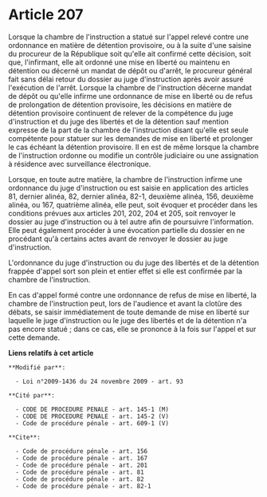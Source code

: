 # Article 207

Lorsque la chambre de l'instruction a statué sur l'appel relevé contre une ordonnance en matière de détention provisoire, ou
à la suite d'une saisine du procureur de la République soit qu'elle ait confirmé cette décision, soit que, l'infirmant, elle
ait ordonné une mise en liberté ou maintenu en détention ou décerné un mandat de dépôt ou d'arrêt, le procureur général fait
sans délai retour du dossier au juge d'instruction après avoir assuré l'exécution de l'arrêt. Lorsque la chambre de
l'instruction décerne mandat de dépôt ou qu'elle infirme une ordonnance de mise en liberté ou de refus de prolongation de
détention provisoire, les décisions en matière de détention provisoire continuent de relever de la compétence du juge
d'instruction et du juge des libertés et de la détention sauf mention expresse de la part de la chambre de l'instruction
disant qu'elle est seule compétente pour statuer sur les demandes de mise en liberté et prolonger le cas échéant la détention
provisoire. Il en est de même lorsque la chambre de l'instruction ordonne ou modifie un contrôle judiciaire ou une
assignation à résidence avec surveillance électronique. 

Lorsque, en toute autre matière, la chambre de l'instruction infirme une ordonnance du juge d'instruction ou est saisie en
application des articles 81, dernier alinéa, 82, dernier alinéa, 82-1, deuxième alinéa, 156, deuxième alinéa, ou 167,
quatrième alinéa, elle peut, soit évoquer et procéder dans les conditions prévues aux articles 201, 202, 204 et 205, soit
renvoyer le dossier au juge d'instruction ou à tel autre afin de poursuivre l'information. Elle peut également procéder à une
évocation partielle du dossier en ne procédant qu'à certains actes avant de renvoyer le dossier au juge d'instruction.

L'ordonnance du juge d'instruction ou du juge des libertés et de la détention frappée d'appel sort son plein et entier effet
si elle est confirmée par la chambre de l'instruction. 

En cas d'appel formé contre une ordonnance de refus de mise en liberté, la chambre de l'instruction peut, lors de l'audience
et avant la clotûre des débats, se saisir immédiatement de toute demande de mise en liberté sur laquelle le juge
d'instruction ou le juge des libertés et de la détention n'a pas encore statué ; dans ce cas, elle se prononce à la fois sur
l'appel et sur cette demande.

**Liens relatifs à cet article**

	**Modifié par**:

	  - Loi n°2009-1436 du 24 novembre 2009 - art. 93

	**Cité par**:

	  - CODE DE PROCEDURE PENALE - art. 145-1 (M)
	  - CODE DE PROCEDURE PENALE - art. 145-2 (V)
	  - Code de procédure pénale - art. 609-1 (V)

	**Cite**:

	  - Code de procédure pénale - art. 156
	  - Code de procédure pénale - art. 167
	  - Code de procédure pénale - art. 201
	  - Code de procédure pénale - art. 81
	  - Code de procédure pénale - art. 82
	  - Code de procédure pénale - art. 82-1

